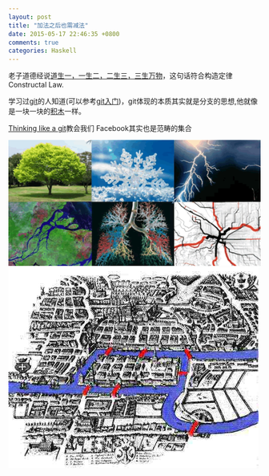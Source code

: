 ```yaml
---
layout: post
title: "加法之后也需减法"
date: 2015-05-17 22:46:35 +0800
comments: true
categories: Haskell
---
```


老子道德经说[道生一，一生二，二生三，三生万物](http://www.jdon.com/46727)，这句话符合构造定律Constructal Law.

<!--more-->
学习过[git](http://www.cnblogs.com/haippy/archive/2012/06/04/2535197.html )的人知道(可以参考[git入门](http://www.berlinix.com/it/git.php))，git体现的本质其实就是分支的思想,他就像是一块一块的[积木](http://www.programblings.com/2008/06/07/the-illustrated-guide-to-recovering-lost-commits-with-git/ )一样。

[Thinking like a git](http://think-like-a-git.net/)教会我们 Facebook其实也是范畴的集合

![十分漂亮的树形图](/images/tree.png)
![城市的树形图](/images/city.jpg)
